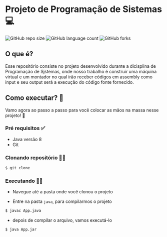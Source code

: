 # Projeto de Programação de Sistemas 💻

![GitHub repo size](https://img.shields.io/github/repo-size/guivahl/programacao-de-sistemas?style=for-the-badge)
![GitHub language count](https://img.shields.io/github/languages/count/guivahl/programacao-de-sistemas?style=for-the-badge)
![GitHub forks](https://img.shields.io/github/forks/guivahl/programacao-de-sistemas?style=for-the-badge)

## O que é? 
Esse repositório consiste no projeto desenvolvido durante a dicisplina de Programação de Sjstemas, onde nosso trabalho é construir uma máquina virtual e um montador no qual irão receber códigos em assembly como input e seu output será a execução do código fonte fornecido.

## Como executar? 🤔
Vamo agora ao passo a passo para você colocar as mãos na massa nesse projeto! 🤩

### Pré requisitos ✅

- Java versão 8 
- Git 

### Clonando repositório ✍🏼

```bash
$ git clone  
```

### Executando 👨‍💻

- Navegue até a pasta onde você clonou o projeto

- Entre na pasta `java`, para compilarmos o projeto

```bash
$ javac App.java  
```

- depois de compilar o arquivo, vamos executá-lo 

```bash
$ java App.jar  
```
